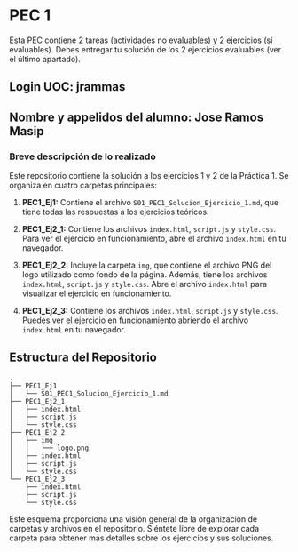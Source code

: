 # PEC 1


Esta PEC contiene 2 tareas (actividades no evaluables) y 2 ejercicios (sí evaluables).
Debes entregar tu solución de los 2 ejercicios evaluables (ver el último apartado).

## Login UOC: jrammas

## Nombre y appelidos del alumno: Jose Ramos Masip

### Breve descripción de lo realizado
Este repositorio contiene la solución a los ejercicios 1 y 2 de la Práctica 1. Se organiza en cuatro carpetas principales:

1. **PEC1_Ej1:** Contiene el archivo `S01_PEC1_Solucion_Ejercicio_1.md`, que tiene todas las respuestas a los ejercicios teóricos.

2. **PEC1_Ej2_1:** Contiene los archivos `index.html`, `script.js` y `style.css`. Para ver el ejercicio en funcionamiento, abre el archivo `index.html` en tu navegador.

3. **PEC1_Ej2_2:** Incluye la carpeta `img`, que contiene el archivo PNG del logo utilizado como fondo de la página. Además, tiene los archivos `index.html`, `script.js` y `style.css`. Abre el archivo `index.html` para visualizar el ejercicio en funcionamiento.

4. **PEC1_Ej2_3:** Contiene los archivos `index.html`, `script.js` y `style.css`. Puedes ver el ejercicio en funcionamiento abriendo el archivo `index.html` en tu navegador.

## Estructura del Repositorio

```plaintext
.
├── PEC1_Ej1
│   └── S01_PEC1_Solucion_Ejercicio_1.md
├── PEC1_Ej2_1
│   ├── index.html
│   ├── script.js
│   └── style.css
├── PEC1_Ej2_2
│   ├── img
│   │   └── logo.png
│   ├── index.html
│   ├── script.js
│   └── style.css
└── PEC1_Ej2_3
    ├── index.html
    ├── script.js
    └── style.css
```

Este esquema proporciona una visión general de la organización de carpetas y archivos en el repositorio. Siéntete libre de explorar cada carpeta para obtener más detalles sobre los ejercicios y sus soluciones.






